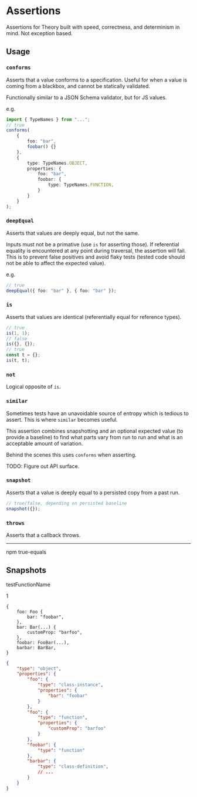 # Assertions

Assertions for Theory built with speed, correctness, and determinism in mind. Not exception based.

## Usage

### `conforms`

Asserts that a value conforms to a specification. Useful for when a value is coming from a blackbox, and cannot be statically validated.

Functionally similar to a JSON Schema validator, but for JS values.

e.g.

```ts
import { TypeNames } from "...";
// true
conforms(
    {
        foo: "bar",
        foobar() {}
    },
    {
        type: TypeNames.OBJECT,
        properties: {
            foo: "bar",
            foobar: {
                type: TypeNames.FUNCTION,
            }
        }
    }
);
```

### `deepEqual`

Asserts that values are deeply equal, but not the same.

Inputs must not be a primative (use `is` for asserting those).
If referential equality is encountered at any point during traversal, the assertion will fail. This is to prevent false positives and avoid flaky tests (tested code should not be able to affect the expected value).

e.g.

```ts
// true
deepEqual({ foo: "bar" }, { foo: "bar" });
```

### `is`

Asserts that values are identical (referentially equal for reference types).

```ts
// true
is(1, 1);
// false
is({}, {});
// true
const t = {};
is(t, t);
```

### `not`

Logical opposite of `is`.

### `similar`

Sometimes tests have an unavoidable source of entropy which is tedious to assert. This is where `similar` becomes useful.

This assertion combines snapshotting and an optional expected value (to provide a baseline) to find what parts vary from run to run and what is an acceptable amount of variation.

Behind the scenes this uses `conforms` when asserting.

TODO: Figure out API surface.

### `snapshot`

Asserts that a value is deeply equal to a persisted copy from a past run.

```ts
// true/false, depending on persisted baseline
snapshot({});
```

### `throws`

Asserts that a callback throws.

---


npm true-equals


## Snapshots

testFunctionName

1

```
{
    foo: Foo {
        bar: "foobar",
    },
    bar: Bar(...) {
        customProp: "barfoo",
    },
    foobar: FooBar(...),
    barbar: BarBar,
}
```

```json
{
    "type": "object",
    "properties": {
        "foo": {
            "type": "class-instance",
            "properties": {
                "bar": "foobar"
            }
        },
        "foo": {
            "type": "function",
            "properties": {
                "customProp": "barfoo"
            }
        },
        "foobar": {
            "type": "function"
        },
        "barbar": {
            "type": "class-definition",
            // ...
        }
    }
}
```
